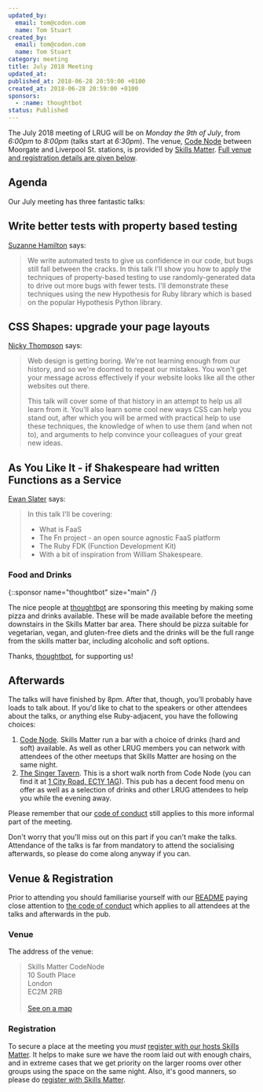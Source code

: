 ```yaml
---
updated_by:
  email: tom@codon.com
  name: Tom Stuart
created_by:
  email: tom@codon.com
  name: Tom Stuart
category: meeting
title: July 2018 Meeting
updated_at:
published_at: 2018-06-28 20:59:00 +0100
created_at: 2018-06-28 20:59:00 +0100
sponsors:
  - :name: thoughtbot
status: Published
---
```


The July 2018 meeting of LRUG will be on *Monday the 9th of July*,
from _6:00pm_ to _8:00pm_ (talks start at _6:30pm_).  The venue, [Code
Node][skills-matter-venue] between Moorgate and Liverpool St. stations, is
provided by [Skills Matter](http://www.skillsmatter.com).  [Full venue and
registration details are given below](#july18registration).

Agenda
------

Our July meeting has three fantastic talks:

## Write better tests with property based testing

[Suzanne Hamilton](https://twitter.com/suzyhamilton) says:

> We write automated tests to give us confidence in our code, but bugs still
> fall between the cracks. In this talk I'll show you how to apply the
> techniques of property-based testing to use randomly-generated data to drive
> out more bugs with fewer tests. I'll demonstrate these techniques using the
> new Hypothesis for Ruby library which is based on the popular Hypothesis
> Python library.

## CSS Shapes: upgrade your page layouts

[Nicky Thompson](https://twitter.com/knotnicky) says:

> Web design is getting boring. We're not learning enough from our history, and
> so we're doomed to repeat our mistakes. You won't get your message across
> effectively if your website looks like all the other websites out there.
>
> This talk will cover some of that history in an attempt to help us all learn
> from it. You'll also learn some cool new ways CSS can help you stand out,
> after which you will be armed with practical help to use these techniques,
> the knowledge of when to use them (and when not to), and arguments to help
> convince your colleagues of your great new ideas.

## As You Like It - if Shakespeare had written Functions as a Service

[Ewan Slater](https://twitter.com/ewanslater) says:

> In this talk I'll be covering:
>
> * What is FaaS
> * The Fn project - an open source agnostic FaaS platform
> * The Ruby FDK (Function Development Kit)
> * With a bit of inspiration from William Shakespeare.

### Food and Drinks

{::sponsor name="thoughtbot" size="main" /}

The nice people at [thoughtbot](https://www.thoughtbot.com/) are sponsoring this
meeting by making some pizza and drinks available.  These will be made available
before the meeting downstairs in the Skills Matter bar area.  There should be
pizza suitable for vegetarian, vegan, and gluten-free diets and the drinks will
be the full range from the skills matter bar, including alcoholic and soft
options.

Thanks, [thoughtbot](https://www.thoughtbot.com/), for supporting us!

Afterwards
----------

The talks will have finished by 8pm.  After that, though, you’ll probably have
loads to talk about.  If you'd like to chat to the speakers or other attendees
about the talks, or anything else Ruby-adjacent, you have the following
choices:

1. [Code Node][skills-matter-venue].  Skills Matter run a bar with a choice of
   drinks (hard and soft) available.  As well as other LRUG members you can
   network with attendees of the other meetups that Skills Matter are hosing on
   the same night.
2. [The Singer Tavern](http://singertavern.com/).  This is a short walk
   north from Code Node (you can find it at [1 City Road, EC1Y
   1AG](https://goo.gl/maps/w9kPu)).  This pub has a decent food menu on offer
   as well as a selection of drinks and other LRUG attendees to help you
   while the evening away.

Please remember that our [code of
conduct](http://readme.lrug.org/#code-of-condut) still applies to this more
informal part of the meeting.

Don't worry that you'll miss out on this part if you can't make the talks.
Attendance of the talks is far from mandatory to attend the socialising
afterwards, so please do come along anyway if you can.

Venue & Registration <a name="july18registration">&nbsp;</a>
-----------------------------------------------------------

Prior to attending you should familiarise yourself with our
[README](http://readme.lrug.org/) paying close attention to [the code of
conduct](http://readme.lrug.org/#code-of-conduct) which applies to
all attendees at the talks and afterwards in the pub.

### Venue

The address of the venue:

> Skills Matter CodeNode<br/>10 South Place<br/>London<br/>EC2M 2RB<br/><br/>[See on a map](https://goo.gl/maps/ONJT4)

### Registration

To secure a place at the meeting you *must* [register with our hosts
Skills Matter][skills-matter-event].  It helps to
make sure we have the room laid out with enough chairs, and in extreme cases
that we get priority on the larger rooms over other groups using the space on
the same night.  Also, it's good manners, so please do [register with Skills
Matter][skills-matter-event].

[skills-matter-venue]: https://skillsmatter.com/locations/264-skills-matter-codenode
[skills-matter-event]: https://skillsmatter.com/meetups/11180-lrug-july
